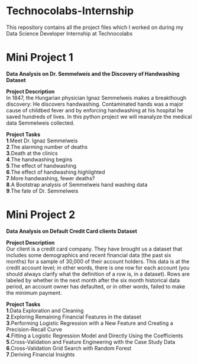 # Technocolabs-Internship
This repository contains all the project files which I worked on during my Data Science Developer Internship at Technocolabs

# Mini Project 1 
<b>Data Analysis on Dr. Semmelweis and the Discovery of Handwashing Dataset</b><br>

**Project Description**<br>
In 1847, the Hungarian physician Ignaz Semmelweis makes a breakthough discovery: He discovers handwashing. Contaminated hands was a major cause of childbed fever and by enforcing handwashing at his hospital he saved hundreds of lives.
In this python project we will reanalyze the medical data Semmelweis collected.

**Project Tasks**<br>
  **1**.Meet Dr. Ignaz Semmelweis<br>
  **2**.The alarming number of deaths<br>
  **3**.Death at the clinics<br>
  **4**.The handwashing begins<br>
  **5**.The effect of handwashing<br>
  **6**.The effect of handwashing highlighted<br>
  **7**.More handwashing, fewer deaths?<br>
  **8**.A Bootstrap analysis of Semmelweis hand washing data<br>
  **9**.The fate of Dr. Semmelweis<br>

# Mini Project 2
<b>Data Analysis on Default Credit Card clients Dataset</b><br>

**Project Description**<br>
Our client is a credit card company. They have brought us a dataset that includes some demographics and recent financial data (the past six months) for a sample of 30,000 of their account holders. This data is at the credit account level; in other words, there is one row for each account (you should always clarify what the definition of a row is, in a dataset). Rows are labeled by whether in the next month after the six month historical data period, an account owner has defaulted, or in other words, failed to make the minimum payment.

**Project Tasks**<br>
 **1**.Data Exploration and Cleaning<br>
 **2**.Exploring Remaining Financial Features in the dataset<br>
 **3**.Performing Logistic Regression with a New Feature and Creating a Precision-Recall Curve<br>
 **4**.Fitting a Logistic Regression Model and Directly Using the Coefficients<br>
 **5**.Cross-Validation and Feature Engineering with the Case Study Data<br>
 **6**.Cross-Validation Grid Search with Random Forest<br>
 **7**.Deriving Financial Insights<br>
